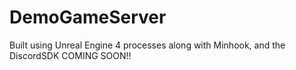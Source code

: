 # DemoGameServer
Built using Unreal Engine 4 processes along with Minhook, and the DiscordSDK
COMING SOON!!

